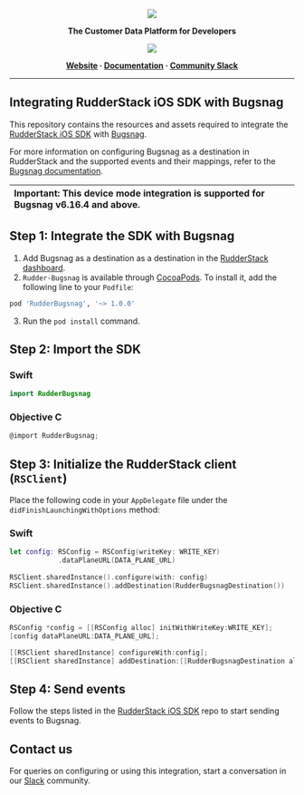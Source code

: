 <p align="center">
  <a href="https://rudderstack.com/">
    <img src="https://user-images.githubusercontent.com/59817155/121357083-1c571300-c94f-11eb-8cc7-ce6df13855c9.png">
  </a>
</p>

<p align="center"><b>The Customer Data Platform for Developers</b></p>

<p align="center">
  <a href="https://cocoapods.org/pods/RudderBugsnag">
    <img src="https://img.shields.io/cocoapods/v/RudderBugsnag.svg?style=flat">
    </a>
</p>

<p align="center">
  <b>
    <a href="https://rudderstack.com">Website</a>
    ·
    <a href="https://www.rudderstack.com/docs/destinations/error-reporting/bugsnag/">Documentation</a>
    ·
    <a href="https://rudderstack.com/join-rudderstack-slack-community">Community Slack</a>
  </b>
</p>

---
## Integrating RudderStack iOS SDK with Bugsnag

This repository contains the resources and assets required to integrate the [RudderStack iOS SDK](https://www.rudderstack.com/docs/stream-sources/rudderstack-sdk-integration-guides/rudderstack-ios-sdk/ios-v2/) with [Bugsnag](https://www.bugsnag.com/).

For more information on configuring Bugsnag as a destination in RudderStack and the supported events and their mappings, refer to the [Bugsnag documentation](https://www.rudderstack.com/docs/destinations/error-reporting/bugsnag/).

| Important: This device mode integration is supported for Bugsnag v6.16.4 and above.|
| :---|

## Step 1: Integrate the SDK with Bugsnag

1. Add Bugsnag as a destination as a destination in the [RudderStack dashboard](https://app.rudderstack.com/).
2. `Rudder-Bugsnag` is available through [CocoaPods](https://cocoapods.org). To install it, add the following line to your `Podfile`:

```ruby
pod 'RudderBugsnag', '~> 1.0.0'
```

3. Run the `pod install` command.

## Step 2: Import the SDK

### Swift

```swift
import RudderBugsnag
```

### Objective C

```objectivec
@import RudderBugsnag;
```

## Step 3: Initialize the RudderStack client (`RSClient`)

Place the following code in your `AppDelegate` file under the `didFinishLaunchingWithOptions` method:

### Swift

```swift
let config: RSConfig = RSConfig(writeKey: WRITE_KEY)
            .dataPlaneURL(DATA_PLANE_URL)
        
RSClient.sharedInstance().configure(with: config)
RSClient.sharedInstance().addDestination(RudderBugsnagDestination())
```

### Objective C

```objective-c
RSConfig *config = [[RSConfig alloc] initWithWriteKey:WRITE_KEY];
[config dataPlaneURL:DATA_PLANE_URL];

[[RSClient sharedInstance] configureWith:config];
[[RSClient sharedInstance] addDestination:[[RudderBugsnagDestination alloc] init]];
```

## Step 4: Send events

Follow the steps listed in the [RudderStack iOS SDK](https://github.com/rudderlabs/rudder-sdk-ios/tree/master-v2#sending-events) repo to start sending events to Bugsnag.

## Contact us

For queries on configuring or using this integration, start a conversation in our [Slack](https://rudderstack.com/join-rudderstack-slack-community) community.
